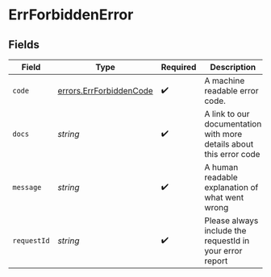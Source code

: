 # ErrForbiddenError


## Fields

| Field                                                               | Type                                                                | Required                                                            | Description                                                         | Example                                                             |
| ------------------------------------------------------------------- | ------------------------------------------------------------------- | ------------------------------------------------------------------- | ------------------------------------------------------------------- | ------------------------------------------------------------------- |
| `code`                                                              | [errors.ErrForbiddenCode](../../models/errors/errforbiddencode.md)  | :heavy_check_mark:                                                  | A machine readable error code.                                      | FORBIDDEN                                                           |
| `docs`                                                              | *string*                                                            | :heavy_check_mark:                                                  | A link to our documentation with more details about this error code | https://unkey.dev/docs/api-reference/errors/code/FORBIDDEN          |
| `message`                                                           | *string*                                                            | :heavy_check_mark:                                                  | A human readable explanation of what went wrong                     |                                                                     |
| `requestId`                                                         | *string*                                                            | :heavy_check_mark:                                                  | Please always include the requestId in your error report            | req_1234                                                            |